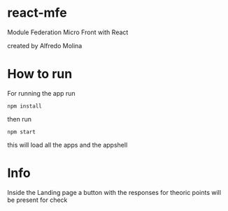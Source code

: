 # react-mfe
Module Federation Micro Front with React

created by Alfredo Molina

# How to run
For running the app run

`npm install`

then run 

`npm start`

this will load all the apps and the appshell

# Info

Inside the Landing page a button with the responses for theoric points will be present for check
